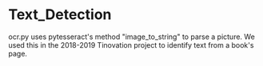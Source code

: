# Text_Detection

ocr.py uses pytesseract's method "image_to_string" to parse a picture. We used this in the 2018-2019 Tinovation project to identify text from a book's page.
